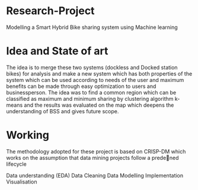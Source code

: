 # Research-Project
Modelling a Smart Hybrid Bike sharing system using Machine learning 

# Idea and State of art
The idea is to merge these two systems (dockless and Docked station bikes) for analysis and make a new system which has both properties of the system which can be used according to needs of the user and maximum benefits can be made through easy optimization to users and businessperson. The idea was to find a common region which can be classified as maximum and minimum sharing by clustering algorithm k-means and the results was evaluated on the map which deepens the understanding of BSS and gives future scope.

# Working 
The methodology adopted for these project is based on CRISP-DM which works on the assumption that data mining projects follow a predened lifecycle

Data understanding (EDA)
Data Cleaning
Data Modelling
Implementation
Visualisation
